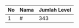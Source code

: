 | No | Nama            | Jumlah Level |
|----|-----------------|--------------|
| 1  | #    |    343        |
